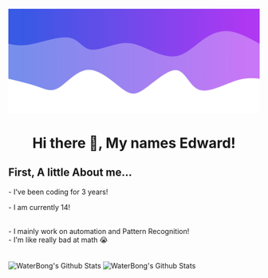 ![Header](./header.png)

<h1 align="center"> Hi there 👋, My names Edward!
<br>
  
  
<h2 align="left"> First, A little About me... </h2>
  <p>- I've been coding for 3 years!</p>
  <p>- I am currently 14!</p>
  <br>
  - I mainly work on automation and Pattern Recognition!
  <br>
  - I'm like really bad at math 😭
  
  <br>
  <br>
  <br>
<img align="center" src="https://github-readme-stats.vercel.app/api?username=WaterBongo&show_icons=true&count_private=true&theme=bear" alt="WaterBong's Github Stats"/>  
<img align="center" src="https://github-profile-trophy.vercel.app/?username=astriogamer&theme=nord&margin-w=15&margin-h=1&column=6" alt="WaterBong's Github Stats" />  
<!--
**WaterBongo/WaterBongo** is a ✨ _special_ ✨ repository because its `README.md` (this file) appears on your GitHub profile.

Here are some ideas to get you started:

- 🔭 I’m currently working on ...
- 🌱 I’m currently learning ...
- 👯 I’m looking to collaborate on ...
- 🤔 I’m looking for help with ...
- 💬 Ask me about ...
- 📫 How to reach me: ...
- <img align="center" src="https://github-readme-stats.vercel.app/api?username=WaterBongo&show_icons=true&count_private=true&theme=bear" alt="WaterBong's Github Stats" />
- 😄 Pronouns: ...
- ⚡ Fun fact: ...
-->
![Footer](./footer.png)
